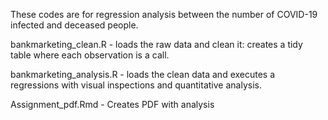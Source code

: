 These codes are for regression analysis between the number of COVID-19 infected and deceased people.

bankmarketing_clean.R - loads the raw data and clean it: creates a tidy table where each observation is a call.

bankmarketing_analysis.R - loads the clean data and executes a regressions with visual inspections and quantitative analysis.

Assignment_pdf.Rmd - Creates PDF with analysis
